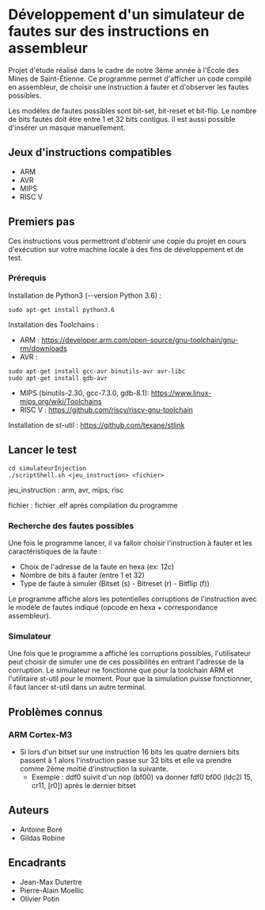 # Développement d'un simulateur de fautes sur des instructions en assembleur

Projet d'étude réalisé dans le cadre de notre 3ème année à l'École des Mines de Saint-Étienne. Ce programme permet d'afficher un code compilé en assembleur, de choisir une instruction à fauter et d'observer les fautes possibles.

Les modèles de fautes possibles sont bit-set, bit-reset et bit-flip. Le nombre de bits fautés doit être entre 1 et 32 bits contigus. Il est aussi possible d'insérer un masque manuellement. 


## Jeux d'instructions compatibles

* ARM
* AVR
* MIPS
* RISC V


## Premiers pas

Ces instructions vous permettront d'obtenir une copie du projet en cours d'exécution sur votre machine locale à des fins de développement et de test.

### Prérequis

Installation de Python3 (--version Python 3.6) :
```
sudo apt-get install python3.6
```
Installation des Toolchains :
* ARM : https://developer.arm.com/open-source/gnu-toolchain/gnu-rm/downloads
* AVR : 
```
sudo apt-get install gcc-avr binutils-avr avr-libc
sudo apt-get install gdb-avr
```
* MIPS (binutils-2.30, gcc-7.3.0, gdb-8.1): https://www.linux-mips.org/wiki/Toolchains
* RISC V : https://github.com/riscv/riscv-gnu-toolchain

Installation de st-util : https://github.com/texane/stlink

## Lancer le test

```
cd simulateurInjection
./scriptShell.sh <jeu_instruction> <fichier>
```
jeu_instruction : arm, avr, mips, risc

fichier : fichier .elf après compilation du programme

### Recherche des fautes possibles

Une fois le programme lancer, il va falloir choisir l'instruction à fauter et les caractéristiques de la faute :
* Choix de l'adresse de la faute en hexa (ex: 12c)
* Nombre de bits à fauter (entre 1 et 32)
* Type de faute à simuler (Bitset (s) - Bitreset (r) - Bitflip (f))

Le programme affiche alors les potentielles corruptions de l'instruction avec le modèle de fautes indiqué (opcode en hexa + correspondance assembleur).

### Simulateur

Une fois que le programme a affiché les corruptions possibles, l'utilisateur peut choisir de simuler une de ces possibilités en entrant l'adresse de la corruption.
Le simulateur ne fonctionne que pour la toolchain ARM et l'utilitaire st-util pour le moment. Pour que la simulation puisse fonctionner, il faut lancer st-util dans un autre terminal.


## Problèmes connus

### ARM Cortex-M3

* Si lors d'un bitset sur une instruction 16 bits les quatre derniers bits passent à 1 alors l'instruction passe sur 32 bits et elle va prendre comme 2ème moitié d'instruction la suivante.
	* Exemple : ddf0 suivit d'un nop (bf00) va donner fdf0 bf00 (ldc2l	15, cr11, [r0]) après le dernier bitset


## Auteurs

* Antoine Boré 
* Gildas Robine

## Encadrants

* Jean-Max Dutertre
* Pierre-Alain Moellic
* Olivier Potin




